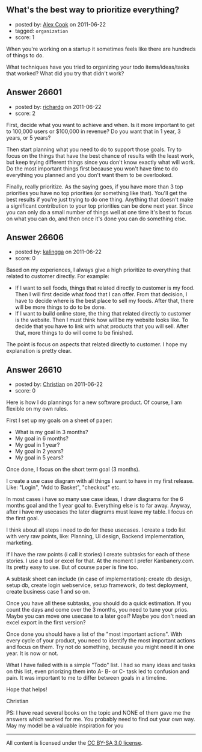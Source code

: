 ## What's the best way to prioritize everything?

- posted by: [Alex Cook](https://stackexchange.com/users/-1/6128-alex-cook) on 2011-06-22
- tagged: `organization`
- score: 1

When you're working on a startup it sometimes feels like there are hundreds of things to do.

What techniques have you tried to organizing your todo items/ideas/tasks that worked? What did you try that didn't work?


## Answer 26601

- posted by: [richardg](https://stackexchange.com/users/-1/10674-richardg) on 2011-06-22
- score: 2

First, decide what you want to achieve and when. Is it more important to get to 100,000 users or $100,000 in revenue? Do you want that in 1 year, 3 years, or 5 years?

Then start planning what you need to do to support those goals. Try to focus on the things that have the best chance of results with the least work, but keep trying different things since you don't know exactly what will work. Do the most important things first because you won't have time to do everything you planned and you don't want them to be overlooked.

Finally, really prioritize. As the saying goes, if you have more than 3 top priorities you have no top priorities (or something like that). You'll get the best results if you're just trying to do one thing. Anything that doesn't make a significant contribution to your top priorities can be done next year. Since you can only do a small number of things well at one time it's best to focus on what you can do, and then once it's done you can do something else.


## Answer 26606

- posted by: [kalingga](https://stackexchange.com/users/-1/10666-kalingga) on 2011-06-22
- score: 0

Based on my experiences, I always give a high prioritize to everything that related to customer directly.
For example:
 - If I want to sell foods, things that related directly to customer is my food. Then I will first decide what food that I can offer. From that decision, I have to decide where is the best place to sell my foods. After that, there will be more things to do to be done.
 - If I want to build online store, the thing that related directly to customer is the website. Then I must think how will be my website looks like. To decide that you have to link with what products that you will sell. After that, more things to do will come to be finished.

The point is focus on aspects that related directly to customer.
I hope my explanation is pretty clear.


## Answer 26610

- posted by: [Christian](https://stackexchange.com/users/-1/9952-christian) on 2011-06-22
- score: 0

Here is how I do plannings for a new software product. Of course, I am flexible on my own rules.

First I set up my goals on a sheet of paper:

  - What is my goal in 3 months?
  - My goal in 6 months?
  - My goal in 1 year?
  - My goal in 2 years?
  - My goal in 5 years?

Once done, I focus on the short term goal (3 months). 

I create a use case diagram with all things I want to have in my first release. Like: "Login", "Add to Basket", "checkout" etc.

In most cases i have so many use case ideas, I draw diagrams for the 6 months goal and the 1 year goal to. Everything else is to far away. Anyway, after i have my usecases the later diagrams must leave my table. I focus on the first goal.

I think about all steps i need to do for these usecases. I create a todo list with very raw points, like: Planning, UI design, Backend implementation, marketing.

If I have the raw points (i call it stories) I create subtasks for each of these stories. I use a tool or excel for that. At the moment I prefer Kanbanery.com. Its pretty easy to use. But of course paper is fine too.

A subtask sheet can include (in case of implementation): create db design, setup db, create login webservice, setup framework, do test deployment, create business case 1 and so on.

Once you have all these subtasks, you should do a quick estimation. If you count the days and come over the 3 months, you need to tune your prios. Maybe you can move one usecase to a later goal? Maybe you don't need an excel export in the first version?

Once done you should have a list of the "most important actions". With every cycle of your product, you need to identify the most important actions and focus on them. Try not do something, because you might need it in one year. It is now or not.

What I have failed with is a simple "Todo" list. I had so many ideas and tasks on this list, even priorizing them into A- B- or C- task led to confusion and pain. It was important to me to differ between goals in a timeline.

Hope that helps!

Christian

PS: I have read several books on the topic and NONE of them gave me the answers which worked for me. You probably need to find out your own way. May my model be a valuable inspiration for you



---

All content is licensed under the [CC BY-SA 3.0 license](https://creativecommons.org/licenses/by-sa/3.0/).
